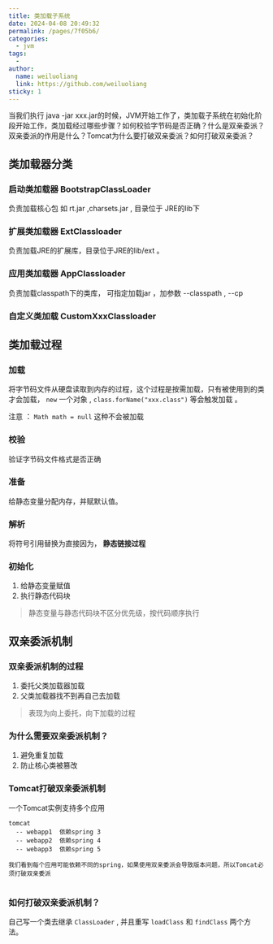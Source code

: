 ```yaml
---
title: 类加载子系统
date: 2024-04-08 20:49:32
permalink: /pages/7f05b6/
categories:
  - jvm
tags:
  - 
author: 
  name: weiluoliang
  link: https://github.com/weiluoliang
sticky: 1  
---
```


当我们执行 java -jar xxx.jar的时候，JVM开始工作了，类加载子系统在初始化阶段开始工作，类加载经过哪些步骤？如何校验字节码是否正确？什么是双亲委派？双亲委派的作用是什么？Tomcat为什么要打破双亲委派？如何打破双亲委派？

<!-- more -->

## 类加载器分类

### 启动类加载器 BootstrapClassLoader

负责加载核心包 如 rt.jar ,charsets.jar , 目录位于 JRE的lib下

### 扩展类加载器 ExtClassloader

负责加载JRE的扩展库，目录位于JRE的lib/ext 。

### 应用类加载器 AppClassloader

负责加载classpath下的类库， 可指定加载jar ，加参数 --classpath , --cp

### 自定义类加载 CustomXxxClassloader

## 类加载过程

### 加载

将字节码文件从硬盘读取到内存的过程，这个过程是按需加载，只有被使用到的类才会加载， `new` 一个对象 , `class.forName("xxx.class")` 等会触发加载 。

注意 ： `Math math = null` 这种不会被加载

### 校验

验证字节码文件格式是否正确

### 准备

给静态变量分配内存，并赋默认值。

### 解析

将符号引用替换为直接因为， **静态链接过程**

### 初始化

1. 给静态变量赋值
2. 执行静态代码块

> 静态变量与静态代码块不区分优先级，按代码顺序执行

## 双亲委派机制

### 双亲委派机制的过程

1. 委托父类加载器加载
2. 父类加载器找不到再自己去加载

> 表现为向上委托，向下加载的过程

### 为什么需要双亲委派机制？

1. 避免重复加载
2. 防止核心类被篡改

### Tomcat打破双亲委派机制

一个Tomcat实例支持多个应用



```text
tomcat
  -- webapp1  依赖spring 3 
  -- webapp2  依赖spring 4
  -- webapp3  依赖spring 5 

我们看到每个应用可能依赖不同的spring，如果使用双亲委派会导致版本问题，所以Tomcat必须打破双亲委派
  
```

### 如何打破双亲委派机制？

自己写一个类去继承 `ClassLoader` , 并且重写 `loadClass` 和 `findClass` 两个方法。